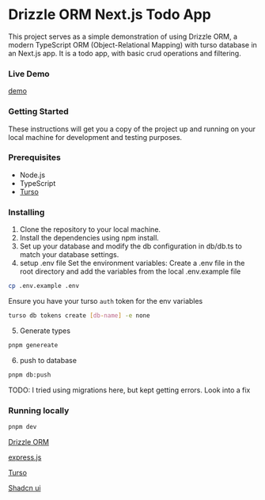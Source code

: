 # Drizzle ORM Next.js Todo App

This project serves as a simple demonstration of using Drizzle ORM, a modern TypeScript ORM (Object-Relational Mapping) with turso database in an Next.js app. It is a todo app, with basic crud operations and filtering.

### Live Demo
[demo](https://drizzle-todo-nu.vercel.app/)


### Getting Started

These instructions will get you a copy of the project up and running on your local machine for development and testing purposes.

### Prerequisites

- Node.js
- TypeScript
- [Turso](https://docs.turso.tech/tutorials/get-started-turso-cli/)

### Installing

1.  Clone the repository to your local machine.
2.  Install the dependencies using npm install.
3.  Set up your database and modify the db configuration in db/db.ts to match your database settings.
4.  setup .env file
    Set the environment variables: Create a .env file in the root directory and add the variables from the local .env.example file


```bash
cp .env.example .env

```

Ensure you have your turso `auth` token for the env variables

```bash
turso db tokens create [db-name] -e none

```

5. Generate types
```bash
pnpm genereate
```

6. push to database
```bash
pnpm db:push
```

TODO: I tried using migrations here, but kept getting errors. Look into a fix


### Running locally

```bash
pnpm dev
```


[Drizzle ORM](https://orm.drizzle.team/) 

[express.js](https://expressjs.com/)

[Turso](https://turso.tech/)

[Shadcn ui](https://ui.shadcn.com/)
